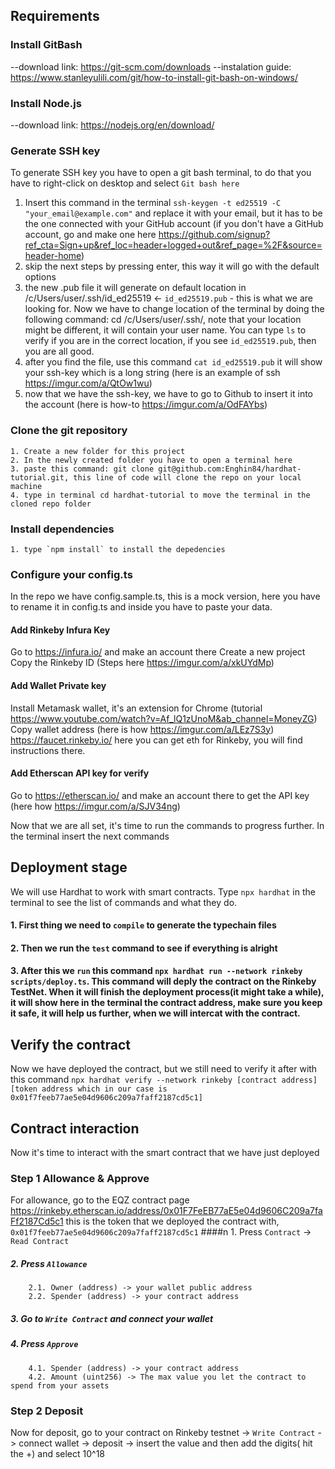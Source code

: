 ## Requirements

### Install GitBash

--download link: https://git-scm.com/downloads
--instalation guide: https://www.stanleyulili.com/git/how-to-install-git-bash-on-windows/

### Install Node.js

--download link: https://nodejs.org/en/download/

### Generate SSH key
    
   To generate SSH key you have to open a git bash terminal, to do that you have to right-click on desktop and select `Git bash here`
    
   1. Insert this command in the terminal `ssh-keygen -t ed25519 -C "your_email@example.com"` and replace it with your email, but it has to be the one connected with your GitHub account (if you don't have a GitHub account, go and make one here https://github.com/signup?ref_cta=Sign+up&ref_loc=header+logged+out&ref_page=%2F&source=header-home)
   2. skip the next steps by pressing enter, this way it will go with the default options
   3. the new .pub file it will generate on default location in /c/Users/user/.ssh/id_ed25519 <- `id_ed25519.pub` - this is what we are looking for. Now we have to change location of the terminal by doing the following command: cd /c/Users/user/.ssh/, note that your location might be different, it will contain your user name. You can type `ls` to verify if you are in the correct location, if you see `id_ed25519.pub`, then you are all good.
   4. after you find the file, use this command `cat id_ed25519.pub` it will show your ssh-key which is a long string (here is an example of ssh https://imgur.com/a/QtOw1wu)
   5. now that we have the ssh-key, we have to go to Github to insert it into the account (here is how-to https://imgur.com/a/OdFAYbs)

### Clone the git repository
    1. Create a new folder for this project
    2. In the newly created folder you have to open a terminal here
    3. paste this command: git clone git@github.com:Enghin84/hardhat-tutorial.git, this line of code will clone the repo on your local machine
    4. type in terminal cd hardhat-tutorial to move the terminal in the cloned repo folder

### Install dependencies
    1. type `npm install` to install the depedencies

### Configure your config.ts

In the repo we have config.sample.ts, this is a mock version, here you have to rename it in config.ts and inside you have to paste your data.

#### Add Rinkeby Infura Key

   Go to https://infura.io/ and make an account there
   Create a new project
   Copy the Rinkeby ID
   (Steps here https://imgur.com/a/xkUYdMp)

#### Add Wallet Private key
    
   Install Metamask wallet, it's an extension for Chrome (tutorial https://www.youtube.com/watch?v=Af_lQ1zUnoM&ab_channel=MoneyZG)
   Copy wallet address (here is how https://imgur.com/a/LEz7S3y)
   https://faucet.rinkeby.io/ here you can get eth for Rinkeby, you will find instructions there.

#### Add Etherscan API key for verify

   Go to https://etherscan.io/ and make an account there to get the API key (here how https://imgur.com/a/SJV34ng)

Now that we are all set, it's time to run the commands to progress further. In the terminal insert the next commands

## Deployment stage

We will use Hardhat to work with smart contracts. Type `npx hardhat` in the terminal to see the list of commands and what they do.
#### 1. First thing we need to `compile` to generate the typechain files
#### 2. Then we run the `test` command to see if everything is alright
#### 3. After this we `run` this command `npx hardhat run --network rinkeby scripts/deploy.ts`. This command will deply the contract on the Rinkeby TestNet. When it will finish the deployment process(it might take a while), it will show here in the terminal the contract address, make sure you keep it safe, it will help us further, when we will intercat with the contract.

## Verify the contract

Now we have deployed the contract, but we still need to verify it after with this command
 `npx hardhat verify --network rinkeby [contract address] [token address which in our case is 0x01f7feeb77ae5e04d9606c209a7faff2187cd5c1]`

## Contract interaction

Now it's time to interact with the smart contract that we have just deployed

### Step 1 Allowance & Approve

For allowance, go to the EQZ contract page https://rinkeby.etherscan.io/address/0x01F7FeEB77aE5e04d9606C209a7faFf2187Cd5c1 
this is the token that we deployed the contract with, `0x01f7feeb77ae5e04d9606c209a7faff2187cd5c1`
####n 1. Press `Contract` -> `Read Contract`
##### 2. Press `Allowance`
        2.1. Owner (address) -> your wallet public address
        2.2. Spender (address) -> your contract address
##### 3. Go to `Write Contract` and connect your wallet
##### 4. Press `Approve`
        4.1. Spender (address) -> your contract address
        4.2. Amount (uint256) -> The max value you let the contract to spend from your assets
### Step 2 Deposit 
Now for deposit, go to your contract on Rinkeby testnet -> `Write Contract` -> connect wallet -> deposit -> insert the value and then add the digits( hit the +) and select 10^18
